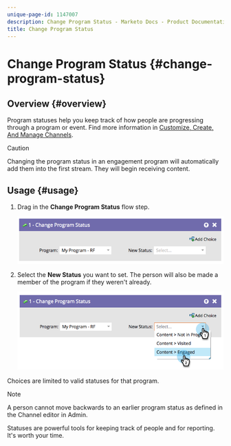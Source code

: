 ```yaml
---
unique-page-id: 1147007
description: Change Program Status - Marketo Docs - Product Documentation
title: Change Program Status
---
```


# Change Program Status {#change-program-status}

## Overview {#overview}

Program statuses help you keep track of how people are progressing through a program or event. Find more information in [Customize, Create, And Manage Channels](../../../../product-docs/administration/tags/create-a-program-channel.md).

>[!CAUTION]
>
>Changing the program status in an engagement program will automatically add them into the first stream. They will begin receiving content.

## Usage {#usage}

1. Drag in the **Change Program Status** flow step.

   ![](assets/image2014-9-22-14-3a43-3a34.png)

1. Select the **New Status** you want to set. The person will also be made a member of the program if they weren't already.

   ![](assets/image2014-9-22-14-3a43-3a45.png)

Choices are limited to valid statuses for that program. 

>[!NOTE]
>
>A person cannot move backwards to an earlier program status as defined in the Channel editor in Admin.

Statuses are powerful tools for keeping track of people and for reporting. It's worth your time. 